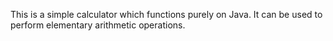 This is a simple calculator which functions purely on Java. It can be used to perform elementary arithmetic operations.
